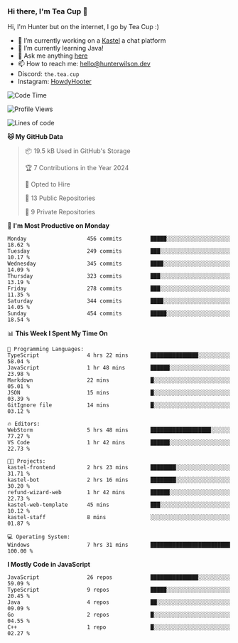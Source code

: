 ### Hi there, I'm Tea Cup 👋 

Hi, I'm Hunter but on the internet, I go by Tea Cup :)

- 🔭 I’m currently working on a [Kastel](https://github.com/KastelApp) a chat platform
- 🌱 I’m currently learning Java!
- 💬 Ask me anything [here](https://github.com/TheTeaCup/TheTeaCup/issues)
- 📫 How to reach me: [hello@hunterwilson.dev](mailto:hello@hunterwilson.dev)
- Discord: `the.tea.cup`
- Instagram: [HowdyHooter](https://instagram.com/HowdyHooter)

<!--START_SECTION:waka-->
![Code Time](http://img.shields.io/badge/Code%20Time-433%20hrs%204%20mins-blue)

![Profile Views](http://img.shields.io/badge/Profile%20Views-0-blue)

![Lines of code](https://img.shields.io/badge/From%20Hello%20World%20I%27ve%20Written-870.0%20thousand%20lines%20of%20code-blue)

**🐱 My GitHub Data** 

> 📦 19.5 kB Used in GitHub's Storage 
 > 
> 🏆 7 Contributions in the Year 2024
 > 
> 💼 Opted to Hire
 > 
> 📜 13 Public Repositories 
 > 
> 🔑 9 Private Repositories 
 > 
📅 **I'm Most Productive on Monday** 

```text
Monday                   456 commits         █████░░░░░░░░░░░░░░░░░░░░   18.62 % 
Tuesday                  249 commits         ███░░░░░░░░░░░░░░░░░░░░░░   10.17 % 
Wednesday                345 commits         ████░░░░░░░░░░░░░░░░░░░░░   14.09 % 
Thursday                 323 commits         ███░░░░░░░░░░░░░░░░░░░░░░   13.19 % 
Friday                   278 commits         ███░░░░░░░░░░░░░░░░░░░░░░   11.35 % 
Saturday                 344 commits         ████░░░░░░░░░░░░░░░░░░░░░   14.05 % 
Sunday                   454 commits         █████░░░░░░░░░░░░░░░░░░░░   18.54 % 
```


📊 **This Week I Spent My Time On** 

```text
💬 Programming Languages: 
TypeScript               4 hrs 22 mins       ███████████████░░░░░░░░░░   58.04 % 
JavaScript               1 hr 48 mins        ██████░░░░░░░░░░░░░░░░░░░   23.98 % 
Markdown                 22 mins             █░░░░░░░░░░░░░░░░░░░░░░░░   05.01 % 
JSON                     15 mins             █░░░░░░░░░░░░░░░░░░░░░░░░   03.39 % 
GitIgnore file           14 mins             █░░░░░░░░░░░░░░░░░░░░░░░░   03.12 % 

🔥 Editors: 
WebStorm                 5 hrs 48 mins       ███████████████████░░░░░░   77.27 % 
VS Code                  1 hr 42 mins        ██████░░░░░░░░░░░░░░░░░░░   22.73 % 

🐱‍💻 Projects: 
kastel-frontend          2 hrs 23 mins       ████████░░░░░░░░░░░░░░░░░   31.71 % 
kastel-bot               2 hrs 16 mins       ████████░░░░░░░░░░░░░░░░░   30.20 % 
refund-wizard-web        1 hr 42 mins        ██████░░░░░░░░░░░░░░░░░░░   22.73 % 
kastel-web-template      45 mins             ███░░░░░░░░░░░░░░░░░░░░░░   10.12 % 
kastel-staff             8 mins              ░░░░░░░░░░░░░░░░░░░░░░░░░   01.87 % 

💻 Operating System: 
Windows                  7 hrs 31 mins       █████████████████████████   100.00 % 
```

**I Mostly Code in JavaScript** 

```text
JavaScript               26 repos            ███████████████░░░░░░░░░░   59.09 % 
TypeScript               9 repos             █████░░░░░░░░░░░░░░░░░░░░   20.45 % 
Java                     4 repos             ██░░░░░░░░░░░░░░░░░░░░░░░   09.09 % 
Go                       2 repos             █░░░░░░░░░░░░░░░░░░░░░░░░   04.55 % 
C++                      1 repo              █░░░░░░░░░░░░░░░░░░░░░░░░   02.27 % 
```




<!--END_SECTION:waka-->
